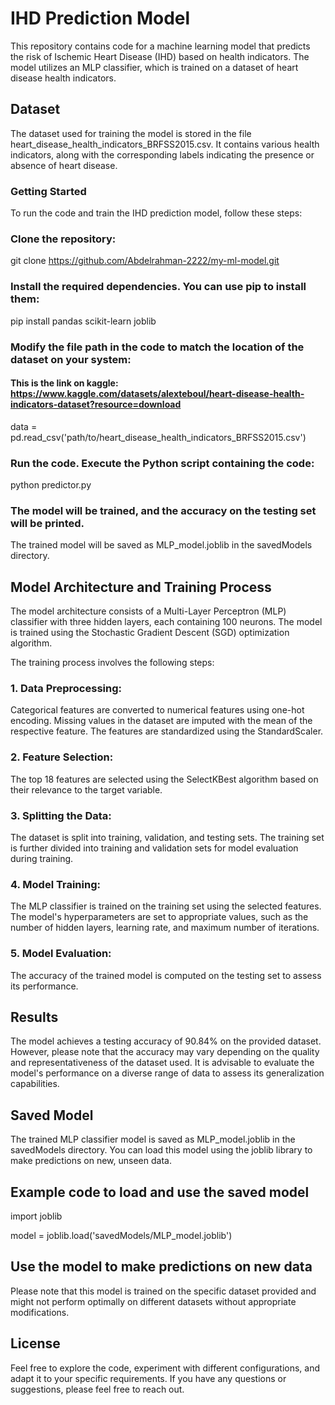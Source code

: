 # **IHD Prediction Model**

This repository contains code for a machine learning model that predicts the risk of Ischemic Heart Disease (IHD) based
on health indicators. The model utilizes an MLP classifier, which is trained on a dataset of heart disease health
indicators.

## **Dataset**

The dataset used for training the model is stored in the file heart_disease_health_indicators_BRFSS2015.csv. It contains
various health indicators, along with the corresponding labels indicating the presence or absence of heart disease.

### Getting Started

To run the code and train the IHD prediction model, follow these steps:

### Clone the repository:

git clone https://github.com/Abdelrahman-2222/my-ml-model.git

### Install the required dependencies. You can use pip to install them:

pip install pandas scikit-learn joblib

### Modify the file path in the code to match the location of the dataset on your system:
#### This is the link on kaggle: https://www.kaggle.com/datasets/alexteboul/heart-disease-health-indicators-dataset?resource=download

data = pd.read_csv('path/to/heart_disease_health_indicators_BRFSS2015.csv')

### Run the code. Execute the Python script containing the code:

python predictor.py

### The model will be trained, and the accuracy on the testing set will be printed.

The trained model will be saved as MLP_model.joblib in the savedModels directory.

## **Model Architecture and Training Process**

The model architecture consists of a Multi-Layer Perceptron (MLP) classifier with three hidden layers, each containing
100 neurons. The model is trained using the Stochastic Gradient Descent (SGD) optimization algorithm.

The training process involves the following steps:

### 1. Data Preprocessing:

Categorical features are converted to numerical features using one-hot encoding.
Missing values in the dataset are imputed with the mean of the respective feature.
The features are standardized using the StandardScaler.

### 2. Feature Selection:

The top 18 features are selected using the SelectKBest algorithm based on their relevance to the target variable.

### 3. Splitting the Data:

The dataset is split into training, validation, and testing sets.
The training set is further divided into training and validation sets for model evaluation during training.

### 4. Model Training:

The MLP classifier is trained on the training set using the selected features.
The model's hyperparameters are set to appropriate values, such as the number of hidden layers, learning rate, and
maximum number of iterations.

### 5. Model Evaluation:

The accuracy of the trained model is computed on the testing set to assess its performance.

## **Results**

The model achieves a testing accuracy of 90.84% on the provided dataset. However, please note that the accuracy may vary
depending on the quality and representativeness of the dataset used. It is advisable to evaluate the model's performance
on a diverse range of data to assess its generalization capabilities.

## **Saved Model**

The trained MLP classifier model is saved as MLP_model.joblib in the savedModels directory. You can load this model
using the joblib library to make predictions on new, unseen data.

## **Example code to load and use the saved model**

import joblib

model = joblib.load('savedModels/MLP_model.joblib')

## **Use the model to make predictions on new data**

Please note that this model is trained on the specific dataset provided and might not perform optimally on different
datasets without appropriate modifications.

## **License**

Feel free to explore the code, experiment with different configurations, and adapt it to your specific requirements. If
you have any questions or suggestions, please feel free to reach out.